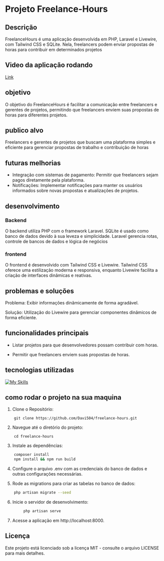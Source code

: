 # Projeto Freelance-Hours

## Descrição

FreelanceHours é uma aplicação desenvolvida em PHP, Laravel e Livewire, com Tailwind CSS e SQLite. Nela, freelancers podem enviar propostas de horas para contribuir em determinados projetos

## Video da aplicação rodando

[Link](https://youtu.be/bfkUYMv5oCs)

## objetivo

O objetivo do FreelanceHours é facilitar a comunicação entre freelancers e gerentes de projetos, permitindo que freelancers enviem suas propostas de horas para diferentes projetos.

## publico alvo

Freelancers e gerentes de projetos que buscam uma plataforma simples e eficiente para gerenciar propostas de trabalho e contribuição de horas

## futuras melhorias

- Integração com sistemas de pagamento: Permitir que freelancers sejam pagos diretamente pela plataforma.
- Notificações: Implementar notificações para manter os usuários informados sobre novas propostas e atualizações de projetos.

## desenvolvimento


### Backend
O backend utiliza PHP com o framework Laravel. SQLite é usado como banco de dados devido à sua leveza e simplicidade. Laravel gerencia rotas, controle de bancos de dados e lógica de negócios

### frontend
O frontend é desenvolvido com Tailwind CSS e Livewire. Tailwind CSS oferece uma estilização moderna e responsiva, enquanto Livewire facilita a criação de interfaces dinâmicas e reativas.

## problemas e soluções
Problema: Exibir informações dinâmicamente de forma agradável.

Solução: Utilização do Livewire para gerenciar componentes dinâmicos de forma eficiente.

## funcionalidades principais

- Listar projetos para que desenvolvedores possam contribuir com horas.

- Permitir que freelancers enviem suas propostas de horas.

## tecnologias utilizadas

[![My Skills](https://skillicons.dev/icons?i=php,laravel,html,tailwindcss,sqlite)](https://skillicons.dev)

## como rodar o projeto na sua maquina

1. Clone o Repositório:
```Sh
    git clone https://github.com/Davi504/freelance-hours.git
```
2. Navegue até o diretório do projeto:
```Sh
    cd freelance-hours
```
3. Instale as dependências:
```sh
    composer install
    npm install && npm run build
```
4. Configure o arquivo .env com as credenciais do banco de dados e outras configurações necessárias.

5. Rode as migrations para criar as tabelas no banco de dados:
```sh
    php artisan migrate --seed
```

6. Inicie o servidor de desenvolvimento:
   ```sh
        php artisan serve
   ```

7. Acesse a aplicação em http://localhost:8000.

## Licença

Este projeto está licenciado sob a licença MIT - consulte o arquivo LICENSE para mais detalhes.
